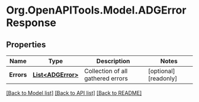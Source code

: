 
# Org.OpenAPITools.Model.ADGErrorResponse

## Properties

Name | Type | Description | Notes
------------ | ------------- | ------------- | -------------
**Errors** | [**List&lt;ADGError&gt;**](ADGError.md) | Collection of all gathered errors | [optional] [readonly] 

[[Back to Model list]](../README.md#documentation-for-models)
[[Back to API list]](../README.md#documentation-for-api-endpoints)
[[Back to README]](../README.md)

